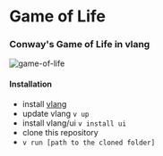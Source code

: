 # Game of Life
### Conway's Game of Life in vlang
![game-of-life](https://user-images.githubusercontent.com/76533424/106161238-05293d00-6187-11eb-9637-22064562e2cf.png)
#### Installation
- install [vlang](https://vlang.io/)
- update vlang ```v up```
- install vlang/ui ```v install ui```
- clone this repository
- ```v run [path to the cloned folder] ```
